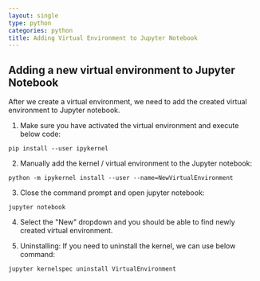 ```yaml
---
layout: single
type: python
categories: python
title: Adding Virtual Environment to Jupyter Notebook
---
```

## Adding a new virtual environment to Jupyter Notebook
After we create a virtual environment, we need to add the created virtual environment to Jupyter notebook. 
1. Make sure you have activated the virtual environment and execute below code:
```
pip install --user ipykernel
```
2. Manually add the kernel / virtual environment to the Jupyter notebook:
```
python -m ipykernel install --user --name=NewVirtualEnvironment
```
3. Close the command prompt and open jupyter notebook:
```
jupyter notebook 
```
4. Select the "New" dropdown and you should be able to find newly created virtual environment.

5. Uninstalling: If you need to uninstall the kernel, we can use below command:
```
jupyter kernelspec uninstall VirtualEnvironment
```